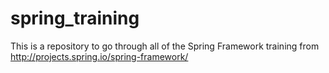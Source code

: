 # spring_training

This is a repository to go through all of the Spring Framework training from http://projects.spring.io/spring-framework/

